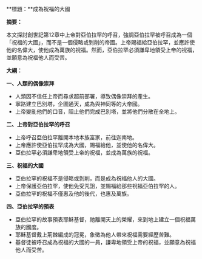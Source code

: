 **標題：**成為祝福的大國

**摘要：**

本文探討創世記第12章中上帝對亞伯拉罕的呼召，強調亞伯拉罕被呼召成為一個「祝福的大國」，而不是一個侵略或剝削的帝國。上帝賜福給亞伯拉罕，並應許使他的名偉大，使他成為萬族的祝福。然而，亞伯拉罕必須謙卑地領受上帝的祝福，並願意為祝福他人而受苦。

**大綱：**

**一、人類的偶像崇拜**
* 人類因不信任上帝而尋求超前部署，導致偶像崇拜的產生。
* 寧路建立巴別塔，企圖通天，成為與神同等的大帝國。
* 上帝變亂他們的口音，阻止他們完成巴別塔，並將他們分散在全地上。

**二、上帝對亞伯拉罕的呼召**
* 上帝呼召亞伯拉罕離開本地本族富家，前往迦南地。
* 上帝應許使亞伯拉罕成為大國，賜福給他，並使他的名偉大。
* 亞伯拉罕必須謙卑地領受上帝的祝福，並成為萬族的祝福。

**三、祝福的大國**
* 亞伯拉罕的祝福不是侵略或剝削，而是成為祝福他人的大國。
* 上帝保護亞伯拉罕，使他免受咒詛，並賜福給那些祝福亞伯拉罕的人。
* 亞伯拉罕的祝福不僅惠及他的後代，也惠及萬族。

**四、亞伯拉罕的預表**
* 亞伯拉罕的故事預表耶穌基督，祂離開天上的榮耀，來到地上建立一個祝福萬族的國度。
* 耶穌基督戴上荊棘編成的冠冕，象徵為他人帶來祝福需要經歷苦難。
* 基督徒被呼召成為祝福的大國的一員，謙卑地領受上帝的祝福，並願意為祝福他人而受苦。